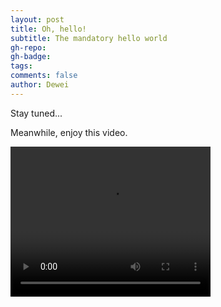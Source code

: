```yaml
---
layout: post
title: Oh, hello!
subtitle: The mandatory hello world
gh-repo: 
gh-badge:
tags:
comments: false
author: Dewei
---
```


Stay tuned...

Meanwhile, enjoy this video.

<video width="320" height="240" controls>
  <source 
    src="https://dewei-memories.s3.ap-southeast-1.amazonaws.com/videos/dolphins.mp4" type="video/mp4" 
    poster="https://dewei-memories.s3.ap-southeast-1.amazonaws.com/videos/posters/dolphin-poster.jpg"> 
</video>